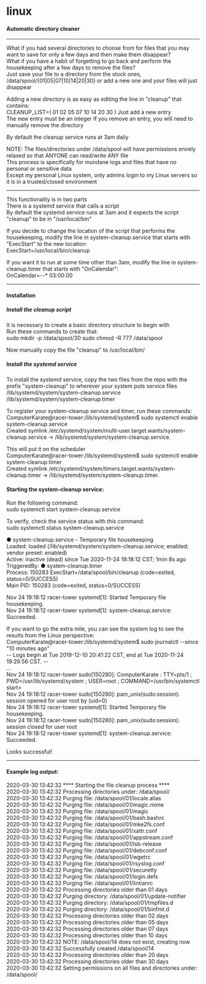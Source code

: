 # linux
#### Automatic directory cleaner

---
What if you had several directories to choose from for files that you may want to save for only a few days and then make them disappear?  
What if you have a habit of forgetting to go back and perform the housekeeping after a few days to remove the files?  
Just save your file to a directory from the stock ones, /data/spool/{01|05|07|10|14|20|30} or add a new one and your files will just disappear  
  
Adding a new directory is as easy as editing the line in "cleanup" that contains:  
CLEANUP_LIST=( 01 02 05 07 10 14 20 30 )
Just add a new entry  
The new entry must be an integer
If you remove an entry, you will need to manually remove the directory  

By default the cleanup service runs at 3am daily  
  
NOTE: The files/directories under /data/spool will have permissions enirely relaxed so that ANYONE can read/write ANY file  
This process is specifically for mundane logs and files that have no personal or sensitive data  
Except my personal Linux system, only admins login to my Linux servers so it is in a trusted/closed environment  
  
---
This functionality is in two parts  
There is a systemd service that calls a script  
By default the systemd service runs at 3am and it expects the script "cleanup" to be in "/usr/local/bin"  

If you decide to change the location of the script that performs the housekeeping, modify the line in system-cleanup.service that starts with "ExecStart" to the new location:  
ExecStart=/usr/local/bin/cleanup  
  
If you want it to run at some time other than 3am, modify the line in system-cleanup.timer that starts with "OnCalendar":  
OnCalendar=*-*-* 03:00:00  

---
#### Installation
##### Install the cleanup script
It is necessary to create a basic directory structure to begin with  
Run these commands to create that:  
sudo mkdir -p /data/spool/30 
sudo chmod -R 777 /data/spool
  
Now manually copy the file "cleanup" to /usr/local/bin/
   
##### Install the systemd service
To install the systemd service, copy the two files from the repo with the prefix "system-cleanup" to wherever your system puts service files  
/lib/systemd/system/system-cleanup.service  
/lib/systemd/system/system-cleanup.timer  
  
To register your system-cleanup service and timer, run these commands:  
ComputerKarate@racer-tower:/lib/systemd/system$ sudo systemctl enable system-cleanup.service  
Created symlink /etc/systemd/system/multi-user.target.wants/system-cleanup.service → /lib/systemd/system/system-cleanup.service.  
  
This will put it on the scheduler  
ComputerKarate@racer-tower:/lib/systemd/system$ sudo systemctl enable system-cleanup.timer  
Created symlink /etc/systemd/system/timers.target.wants/system-cleanup.timer → /lib/systemd/system/system-cleanup.timer.  

#### Starting the system-cleanup service:
Run the following command:  
sudo systemctl start system-cleanup.service  

To verify, check the service status with this command:  
sudo systemctl status system-cleanup.service  

● system-cleanup.service - Temporary file housekeeping  
     Loaded: loaded (/lib/systemd/system/system-cleanup.service; enabled; vendor preset: enabled)  
     Active: inactive (dead) since Tue 2020-11-24 19:18:12 CST; 1min 8s ago  
TriggeredBy: ● system-cleanup.timer  
    Process: 150283 ExecStart=/data/spool/bin/cleanup (code=exited, status=0/SUCCESS)  
   Main PID: 150283 (code=exited, status=0/SUCCESS)  

Nov 24 19:18:12 racer-tower systemd[1]: Started Temporary file housekeeping.  
Nov 24 19:18:12 racer-tower systemd[1]: system-cleanup.service: Succeeded.  

If you want to go the extra mile, you can see the system log to see the results from the Linux perspective:  
ComputerKarate@racer-tower:/lib/systemd/system$ sudo journalctl --since "10 minutes ago"  
-- Logs begin at Tue 2019-12-10 20:41:22 CST, end at Tue 2020-11-24 19:26:56 CST. --  
...  
Nov 24 19:18:12 racer-tower sudo[150280]: ComputerKarate : TTY=pts/1 ; PWD=/usr/lib/systemd/system ; USER=root ; COMMAND=/usr/bin/systemctl start>  
Nov 24 19:18:12 racer-tower sudo[150280]: pam_unix(sudo:session): session opened for user root by (uid=0)  
Nov 24 19:18:12 racer-tower systemd[1]: Started Temporary file housekeeping.  
Nov 24 19:18:12 racer-tower sudo[150280]: pam_unix(sudo:session): session closed for user root  
Nov 24 19:18:12 racer-tower systemd[1]: system-cleanup.service: Succeeded.  

Looks successful!  

---
#### Example log output:
2020-03-30 13:42:32 	**** Starting the file cleanup process ****  
2020-03-30 13:42:32 Processing directories under: /data/spool/  
2020-03-30 13:42:32 	Purging file: /data/spool/01/locale.alias  
2020-03-30 13:42:32 	Purging file: /data/spool/01/magic.mime  
2020-03-30 13:42:32 	Purging file: /data/spool/01/magic  
2020-03-30 13:42:32 	Purging file: /data/spool/01/bash.bashrc  
2020-03-30 13:42:32 	Purging file: /data/spool/01/mke2fs.conf  
2020-03-30 13:42:32 	Purging file: /data/spool/01/xattr.conf  
2020-03-30 13:42:32 	Purging file: /data/spool/01/appstream.conf  
2020-03-30 13:42:32 	Purging file: /data/spool/01/lsb-release  
2020-03-30 13:42:32 	Purging file: /data/spool/01/debconf.conf  
2020-03-30 13:42:32 	Purging file: /data/spool/01/wgetrc  
2020-03-30 13:42:32 	Purging file: /data/spool/01/rsyslog.conf  
2020-03-30 13:42:32 	Purging file: /data/spool/01/securetty  
2020-03-30 13:42:32 	Purging file: /data/spool/01/login.defs  
2020-03-30 13:42:32 	Purging file: /data/spool/01/lintianrc  
2020-03-30 13:42:32 Processing directories older than 01 days  
2020-03-30 13:42:32 	Purging directory: /data/spool/01/update-notifier  
2020-03-30 13:42:32 	Purging directory: /data/spool/01/tmpfiles.d  
2020-03-30 13:42:32 	Purging directory: /data/spool/01/binfmt.d  
2020-03-30 13:42:32 Processing directories older than 02 days  
2020-03-30 13:42:32 Processing directories older than 05 days  
2020-03-30 13:42:32 Processing directories older than 07 days  
2020-03-30 13:42:32 Processing directories older than 10 days  
2020-03-30 13:42:32 NOTE: /data/spool/14 does not exist, creating now  
2020-03-30 13:42:32 	Successfully created /data/spool/14  
2020-03-30 13:42:32 Processing directories older than 20 days  
2020-03-30 13:42:32 Processing directories older than 30 days  
2020-03-30 13:42:32 Setting permissions on all files and directories under: /data/spool/  


